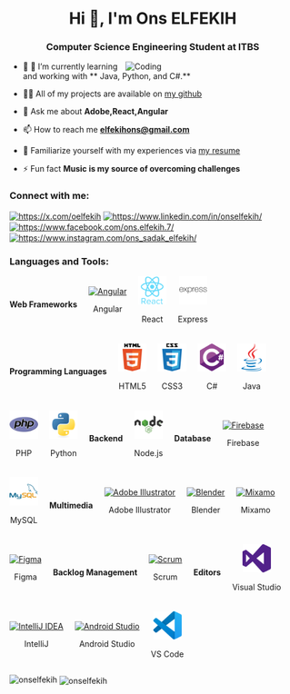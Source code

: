 <h1 align="center">Hi 👋, I'm Ons ELFEKIH</h1>
<h3 align="center"> Computer Science Engineering Student at ITBS  </h3>
<img align="right" alt="Coding" width="300" src="https://i0.wp.com/itbs.tn/hojoseq/2020/04/itbs-favicon.png?fit=512%2C512&ssl=1" />


- 🌱 🌱 I’m currently learning and working with  ** Java, Python, and C#.**

- 👨‍💻 All of my projects are available on [my github](https://github.com/OnsElfekih)

- 💬 Ask me about **Adobe,React,Angular**

- 📫 How to reach me **elfekihons@gmail.com**

- 📄   Familiarize yourself with my experiences via [my resume](https://github.com/user-attachments/files/18389713/CV.pdf)

- ⚡ Fun fact **Music is my source of overcoming challenges**

<h3 align="left">Connect with me:</h3>
<p align="left">
<a href="https://twitter.com/https://x.com/oelfekih" target="blank"><img align="center" src="https://raw.githubusercontent.com/rahuldkjain/github-profile-readme-generator/master/src/images/icons/Social/twitter.svg" alt="https://x.com/oelfekih" height="30" width="40" /></a>
<a href="https://linkedin.com/in/https://www.linkedin.com/in/onselfekih/" target="blank"><img align="center" src="https://raw.githubusercontent.com/rahuldkjain/github-profile-readme-generator/master/src/images/icons/Social/linked-in-alt.svg" alt="https://www.linkedin.com/in/onselfekih/" height="30" width="40" /></a>
<a href="https://fb.com/https://www.facebook.com/ons.elfekih.7/" target="blank"><img align="center" src="https://raw.githubusercontent.com/rahuldkjain/github-profile-readme-generator/master/src/images/icons/Social/facebook.svg" alt="https://www.facebook.com/ons.elfekih.7/" height="30" width="40" /></a>
<a href="https://instagram.com/https://www.instagram.com/ons_sadak_elfekih/" target="blank"><img align="center" src="https://raw.githubusercontent.com/rahuldkjain/github-profile-readme-generator/master/src/images/icons/Social/instagram.svg" alt="https://www.instagram.com/ons_sadak_elfekih/" height="30" width="40" /></a>
</p>

<h3 align="left">Languages and Tools:</h3>
<div style="display: flex; flex-wrap: wrap; gap: 20px; align-items: center;">
  <!-- Web Frameworks -->
  <h4>Web Frameworks</h4>
  <div style="text-align: center;">
    <a href="https://angular.io" target="_blank" rel="noreferrer">
      <img src="https://angular.io/assets/images/logos/angular/angular.svg" alt="Angular" width="50" height="50"/>
    </a>
    <p>Angular</p>
  </div>
  <div style="text-align: center;">
    <a href="https://reactjs.org/" target="_blank" rel="noreferrer">
      <img src="https://raw.githubusercontent.com/devicons/devicon/master/icons/react/react-original-wordmark.svg" alt="React" width="50" height="50"/>
    </a>
    <p>React</p>
  </div>
  <div style="text-align: center;">
    <a href="https://expressjs.com" target="_blank" rel="noreferrer">
      <img src="https://raw.githubusercontent.com/devicons/devicon/master/icons/express/express-original-wordmark.svg" alt="Express" width="50" height="50"/>
    </a>
    <p>Express</p>
  </div>

  <!-- Programming Languages -->
  <h4>Programming Languages</h4>
  <div style="text-align: center;">
    <a href="https://www.w3.org/html/" target="_blank" rel="noreferrer">
      <img src="https://raw.githubusercontent.com/devicons/devicon/master/icons/html5/html5-original-wordmark.svg" alt="HTML5" width="50" height="50"/>
    </a>
    <p>HTML5</p>
  </div>
  <div style="text-align: center;">
    <a href="https://www.w3schools.com/css/" target="_blank" rel="noreferrer">
      <img src="https://raw.githubusercontent.com/devicons/devicon/master/icons/css3/css3-original-wordmark.svg" alt="CSS3" width="50" height="50"/>
    </a>
    <p>CSS3</p>
  </div>
  <div style="text-align: center;">
    <a href="https://www.w3schools.com/cs/" target="_blank" rel="noreferrer">
      <img src="https://raw.githubusercontent.com/devicons/devicon/master/icons/csharp/csharp-original.svg" alt="C#" width="50" height="50"/>
    </a>
    <p>C#</p>
  </div>
  <div style="text-align: center;">
    <a href="https://www.java.com" target="_blank" rel="noreferrer">
      <img src="https://raw.githubusercontent.com/devicons/devicon/master/icons/java/java-original.svg" alt="Java" width="50" height="50"/>
    </a>
    <p>Java</p>
  </div>
  <div style="text-align: center;">
    <a href="https://www.php.net" target="_blank" rel="noreferrer">
      <img src="https://raw.githubusercontent.com/devicons/devicon/master/icons/php/php-original.svg" alt="PHP" width="50" height="50"/>
    </a>
    <p>PHP</p>
  </div>
  <div style="text-align: center;">
    <a href="https://www.python.org" target="_blank" rel="noreferrer">
      <img src="https://raw.githubusercontent.com/devicons/devicon/master/icons/python/python-original.svg" alt="Python" width="50" height="50"/>
    </a>
    <p>Python</p>
  </div>

  <!-- Backend -->
  <h4>Backend</h4>
  <div style="text-align: center;">
    <a href="https://nodejs.org" target="_blank" rel="noreferrer">
      <img src="https://raw.githubusercontent.com/devicons/devicon/master/icons/nodejs/nodejs-original-wordmark.svg" alt="Node.js" width="50" height="50"/>
    </a>
    <p>Node.js</p>
  </div>

  <!-- Database -->
  <h4>Database</h4>
  <div style="text-align: center;">
    <a href="https://firebase.google.com/" target="_blank" rel="noreferrer">
      <img src="https://www.vectorlogo.zone/logos/firebase/firebase-icon.svg" alt="Firebase" width="50" height="50"/>
    </a>
    <p>Firebase</p>
  </div>
  <div style="text-align: center;">
    <a href="https://www.mysql.com/" target="_blank" rel="noreferrer">
      <img src="https://raw.githubusercontent.com/devicons/devicon/master/icons/mysql/mysql-original-wordmark.svg" alt="MySQL" width="50" height="50"/>
    </a>
    <p>MySQL</p>
  </div>

  <!-- Multimedia -->
  <h4>Multimedia</h4>
  <div style="text-align: center;">
    <a href="https://www.adobe.com/in/products/illustrator.html" target="_blank" rel="noreferrer">
      <img src="https://www.vectorlogo.zone/logos/adobe_illustrator/adobe_illustrator-icon.svg" alt="Adobe Illustrator" width="50" height="50"/>
    </a>
    <p>Adobe Illustrator</p>
  </div>
  <div style="text-align: center;">
    <a href="https://www.blender.org/" target="_blank" rel="noreferrer">
      <img src="https://download.blender.org/branding/community/blender_community_badge_white.svg" alt="Blender" width="50" height="50"/>
    </a>
    <p>Blender</p>
  </div>
  <div style="text-align: center;">
    <a href="https://www.mixamo.com/" target="_blank" rel="noreferrer">
      <img src="https://www.vectorlogo.zone/logos/adobe_mixamo/adobe_mixamo-icon.svg" alt="Mixamo" width="50" height="50"/>
    </a>
    <p>Mixamo</p>
  </div>
  <div style="text-align: center;">
    <a href="https://www.figma.com/" target="_blank" rel="noreferrer">
      <img src="https://www.vectorlogo.zone/logos/figma/figma-icon.svg" alt="Figma" width="50" height="50"/>
    </a>
    <p>Figma</p>
  </div>

  <!-- Backlog Management -->
  <h4>Backlog Management</h4>
  <div style="text-align: center;">
    <a href="https://www.scrum.org/" target="_blank" rel="noreferrer">
      <img src="https://www.vectorlogo.zone/logos/scrumorg/scrumorg-icon.svg" alt="Scrum" width="50" height="50"/>
    </a>
    <p>Scrum</p>
  </div>

  <!-- Editors -->
  <h4>Editors</h4>
  <div style="text-align: center;">
    <a href="https://visualstudio.microsoft.com/" target="_blank" rel="noreferrer">
      <img src="https://raw.githubusercontent.com/devicons/devicon/master/icons/visualstudio/visualstudio-plain.svg" alt="Visual Studio" width="50" height="50"/>
    </a>
    <p>Visual Studio</p>
  </div>
  <div style="text-align: center;">
    <a href="https://www.jetbrains.com/idea/" target="_blank" rel="noreferrer">
      <img src="https://resources.jetbrains.com/storage/products/company/brand/logos/IntelliJ_IDEA_icon.svg" alt="IntelliJ IDEA" width="50" height="50"/>
    </a>
    <p>IntelliJ</p>
  </div>
  <div style="text-align: center;">
    <a href="https://developer.android.com/studio" target="_blank" rel="noreferrer">
      <img src="https://upload.wikimedia.org/wikipedia/commons/8/8e/Android_Studio_icon.svg" alt="Android Studio" width="50" height="50"/>
    </a>
    <p>Android Studio</p>
  </div>
  <div style="text-align: center;">
    <a href="https://code.visualstudio.com/" target="_blank" rel="noreferrer">
      <img src="https://raw.githubusercontent.com/devicons/devicon/master/icons/vscode/vscode-original.svg" alt="VS Code" width="50" height="50"/>
    </a>
    <p>VS Code</p>
  </div>
</div>





<p><img align="left" src="https://github-readme-stats.vercel.app/api/top-langs?username=onselfekih&show_icons=true&locale=en&layout=compact" alt="onselfekih" /></p>

<p>&nbsp;<img align="center" src="https://github-readme-stats.vercel.app/api?username=onselfekih&show_icons=true&locale=en" alt="onselfekih" /></p>

